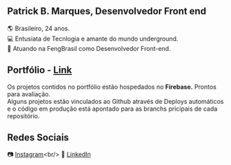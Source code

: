 ## Patrick B. Marques, Desenvolvedor Front end 

:earth_americas: Brasileiro, 24 anos. <br/>
💻 Entusiata de Tecnlogia e amante do mundo underground. <br/>
📍 Atuando na FengBrasil como Desenvolvedor Front-end.

## Portfólio - [Link](https://patrick-b-marques.web.app/)

Os projetos contidos no portfólio estão hospedados no <strong>Firebase.</strong> Prontos para avaliação.<br/>
Alguns projetos estão vinculados ao Github através de Deploys automáticos e o código em produção está apontado para as branchs pricipais de cada repositório.

## Redes Sociais

📷 [Instagram](https://www.instagram.com/patrickmarques__)<br/>
🔗 [LinkedIn](https://www.linkedin.com/in/patrick-belfort-91253b200/)
